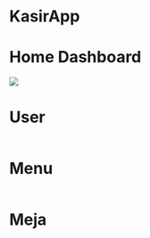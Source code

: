 # KasirApp

<h1> Home Dashboard </h1>
<img src="(https://github.com/Zeroaril7/KasirApp/assets/90768772/66f0d40a-6f82-4400-b6f9-8b45fba26cf8)"/>

<h1> User </h1>
<img src"(https://github.com/Zeroaril7/KasirApp/assets/90768772/e9b91b6e-5645-4ff1-928a-24358e481a40)"/>

<h1> Menu </h1>
<img src"https://github.com/Zeroaril7/KasirApp/assets/90768772/b44365a7-fda2-46ac-8ebb-4915f28487cf"/>

<h1> Meja </h1>
<img src"https://github.com/Zeroaril7/KasirApp/assets/90768772/7fb2f3be-799c-4e3c-8799-438fb06db4fd"/>
